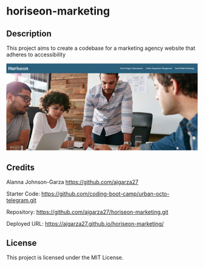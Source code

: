 # horiseon-marketing

## Description

This project aims to create a codebase for a marketing agency website that adheres to accessibility

![Homepage Screenshot](./assets/images/HM-SS1.png)

## Credits

Alanna Johnson-Garza
https://github.com/ajgarza27

Starter Code: https://github.com/coding-boot-camp/urban-octo-telegram.git

Repository: https://github.com/ajgarza27/horiseon-marketing.git

Deployed URL: https://ajgarza27.github.io/horiseon-marketing/

## License

This project is licensed under the MIT License.

